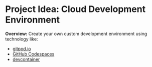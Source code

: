 # Project Idea: Cloud Development Environment

**Overview:** Create your own custom development environment using technology like:

- [gitpod.io]([url](http://gitpod.io/))
- [GitHub Codespaces]([url](https://github.com/features/codespaces))
- [devcontainer](https://code.visualstudio.com/docs/devcontainers/containers)
